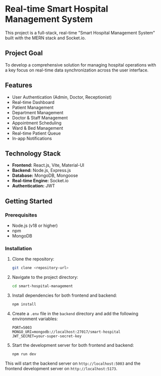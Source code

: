 # Real-time Smart Hospital Management System

This project is a full-stack, real-time "Smart Hospital Management System" built with the MERN stack and Socket.io.

## Project Goal

To develop a comprehensive solution for managing hospital operations with a key focus on real-time data synchronization across the user interface.

## Features

-   User Authentication (Admin, Doctor, Receptionist)
-   Real-time Dashboard
-   Patient Management
-   Department Management
-   Doctor & Staff Management
-   Appointment Scheduling
-   Ward & Bed Management
-   Real-time Patient Queue
-   In-app Notifications

## Technology Stack

-   **Frontend:** React.js, Vite, Material-UI
-   **Backend:** Node.js, Express.js
-   **Database:** MongoDB, Mongoose
-   **Real-time Engine:** Socket.io
-   **Authentication:** JWT

## Getting Started

### Prerequisites

-   Node.js (v18 or higher)
-   npm
-   MongoDB

### Installation

1.  Clone the repository:
    ```sh
    git clone <repository-url>
    ```
2.  Navigate to the project directory:
    ```sh
    cd smart-hospital-management
    ```
3.  Install dependencies for both frontend and backend:
    ```sh
    npm install
    ```
4.  Create a `.env` file in the `backend` directory and add the following environment variables:
    ```
    PORT=5003
    MONGO_URI=mongodb://localhost:27017/smart-hospital
    JWT_SECRET=your-super-secret-key
    ```
5.  Start the development server for both frontend and backend:
    ```sh
    npm run dev
    ```

This will start the backend server on `http://localhost:5003` and the frontend development server on `http://localhost:5173`.
